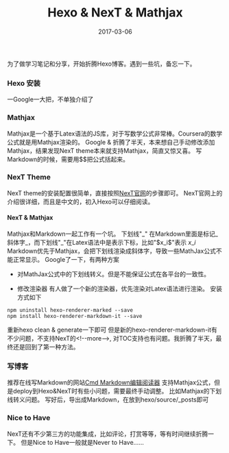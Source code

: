 ﻿---
title: Hexo & NexT & Mathjax
categories: 备忘 
tags: Hexo
toc: true
mathjax: true
date: 2017-03-06
---

为了做学习笔记和分享，开始折腾Hexo博客。遇到一些坑，备忘一下。
### Hexo 安装
一Google一大把，不单独介绍了
### Mathjax
Mathjax是一个基于Latex语法的JS库，对于写数学公式非常棒。Coursera的数学公式就是用Mathjax渲染的。
Google & 折腾了半天，本来想自己手动修改添加Mathjax，结果发现NexT theme本来就支持Mathjax，简直又惊又喜。
写Markdown的时候，需要用$$把公式括起来。
<!--more-->
### NexT Theme
NexT theme的安装配置很简单，直接按照[NexT官网][1]的步骤即可。
NexT官网上的介绍很详细，而且是中文的，初入Hexo可以仔细阅读。
#### NexT & Mathjax
Mathjax和Markdown一起工作有一个坑。
下划线"\_" 在Markdown里面是标记_斜体字_，而下划线"\_"在Latex语法中是表示下标，比如"\$x_i\$"表示 $x\_i$ 
Markdown优先于Mathjax，会把下划线渲染成斜体字，导致一些MathJax公式不能正常显示。
Google了一下，有两种方案
 - 对MathJax公式中的下划线转义。但是不能保证公式在各平台的一致性。
 
 - 修改渲染器
 有人做了一个新的渲染器，优先渲染对Latex语法进行渲染。
 安装方式如下
 ```
 npm uninstall hexo-renderer-marked --save
 npm install hexo-renderer-markdown-it --save
 ```
 重新hexo clean & generate一下即可
 但是新的hexo-renderer-markdown-it有不少问题，不支持NexT的<\!--more-->, 对TOC支持也有问题。我折腾了半天，最终还是回到了第一种方法。

### 写博客
推荐在线写Markdown的网站[Cmd Markdown编辑阅读器][2]
支持Mathjax公式，但是deploy到Hexo&NexT时有些小问题，需要最终手动调整。
比如Mathjax的下划线转义问题。
写好后，导出成Markdown，在放到hexo/source/_posts即可

### Nice to Have
NexT还有不少第三方的功能集成，比如评论，打赏等等，等有时间继续折腾一下。
但是Nice to Have一般就是Never to Have......

  [1]: http://theme-next.iissnan.com/
  [2]: https://www.zybuluo.com/mdeditor
